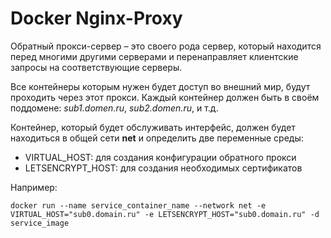 # Docker Nginx-Proxy
Обратный прокси-сервер – это своего рода сервер, который находится перед многими другими серверами и перенаправляет клиентские запросы на соответствующие серверы.

Все контейнеры которым нужен будет доступ во внешний мир, будут проходить через этот прокси. Каждый контейнер должен быть в своём поддомене: *sub1.domen.ru*, *sub2.domen.ru*, и т.д.

Контейнер, который будет обслуживать интерфейс, должен будет находиться в общей сети **net** и определить две переменные среды:
- VIRTUAL_HOST: для создания конфигурации обратного прокси
- LETSENCRYPT_HOST: для создания необходимых сертификатов

Например:
```
docker run --name service_container_name --network net -e VIRTUAL_HOST="sub0.domain.ru" -e LETSENCRYPT_HOST="sub0.domain.ru" -d service_image
```
